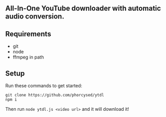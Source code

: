 All-In-One YouTube downloader with automatic audio conversion.
---
## Requirements
* git
* node
* ffmpeg in path
## Setup
Run these commands to get started:
```
git clone https://github.com/phorcysed/ytdl
npm i
```
Then run ``node ytdl.js <video url>`` and it will download it!
